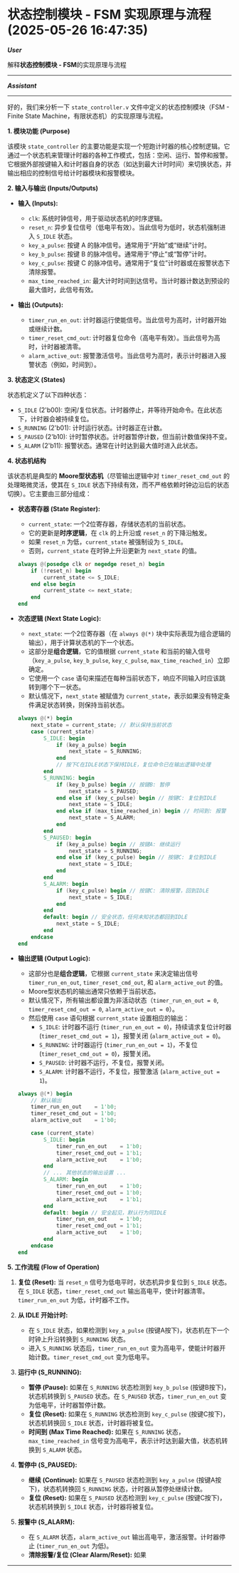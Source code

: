 <!-- Generated by SpecStory -->

# 状态控制模块 - FSM 实现原理与流程 (2025-05-26 16:47:35)

_**User**_

解释**状态控制模块 - FSM**的实现原理与流程

---

_**Assistant**_



---

好的，我们来分析一下 `state_controller.v` 文件中定义的状态控制模块（FSM - Finite State Machine，有限状态机）的实现原理与流程。

**1. 模块功能 (Purpose)**

该模块 `state_controller` 的主要功能是实现一个短跑计时器的核心控制逻辑。它通过一个状态机来管理计时器的各种工作模式，包括：空闲、运行、暂停和报警。它根据外部按键输入和计时器自身的状态（如达到最大计时时间）来切换状态，并输出相应的控制信号给计时器模块和报警模块。

**2. 输入与输出 (Inputs/Outputs)**

*   **输入 (Inputs):**
    *   `clk`: 系统时钟信号，用于驱动状态机的时序逻辑。
    *   `reset_n`: 异步复位信号（低电平有效）。当此信号为低时，状态机强制进入 `S_IDLE` 状态。
    *   `key_a_pulse`: 按键 A 的脉冲信号。通常用于“开始”或“继续”计时。
    *   `key_b_pulse`: 按键 B 的脉冲信号。通常用于“停止”或“暂停”计时。
    *   `key_c_pulse`: 按键 C 的脉冲信号。通常用于“复位”计时器或在报警状态下清除报警。
    *   `max_time_reached_in`: 最大计时时间到达信号。当计时器计数达到预设的最大值时，此信号有效。

*   **输出 (Outputs):**
    *   `timer_run_en_out`: 计时器运行使能信号。当此信号为高时，计时器开始或继续计数。
    *   `timer_reset_cmd_out`: 计时器复位命令（高电平有效）。当此信号为高时，计时器被清零。
    *   `alarm_active_out`: 报警激活信号。当此信号为高时，表示计时器进入报警状态（例如，时间到）。

**3. 状态定义 (States)**

状态机定义了以下四种状态：

*   `S_IDLE` (2'b00): 空闲/复位状态。计时器停止，并等待开始命令。在此状态下，计时器会被持续复位。
*   `S_RUNNING` (2'b01): 计时运行状态。计时器正在计数。
*   `S_PAUSED` (2'b10): 计时暂停状态。计时器暂停计数，但当前计数值保持不变。
*   `S_ALARM` (2'b11): 报警状态。通常在计时达到最大值时进入此状态。

**4. 状态机结构**

该状态机是典型的 **Moore型状态机**（尽管输出逻辑中对 `timer_reset_cmd_out` 的处理略微灵活，使其在 `S_IDLE` 状态下持续有效，而不严格依赖时钟边沿后的状态切换）。它主要由三部分组成：

*   **状态寄存器 (State Register):**
    *   `current_state`: 一个2位寄存器，存储状态机的当前状态。
    *   它的更新是**时序逻辑**，在 `clk` 的上升沿或 `reset_n` 的下降沿触发。
    *   如果 `reset_n` 为低，`current_state` 被强制设为 `S_IDLE`。
    *   否则，`current_state` 在时钟上升沿更新为 `next_state` 的值。

    ```verilog
    always @(posedge clk or negedge reset_n) begin
        if (!reset_n) begin
            current_state <= S_IDLE;
        end else begin
            current_state <= next_state;
        end
    end
    ```

*   **次态逻辑 (Next State Logic):**
    *   `next_state`: 一个2位寄存器（在 `always @(*)` 块中实际表现为组合逻辑的输出），用于计算状态机的下一个状态。
    *   这部分是**组合逻辑**，它的值根据 `current_state` 和当前的输入信号（`key_a_pulse`, `key_b_pulse`, `key_c_pulse`, `max_time_reached_in`）立即确定。
    *   它使用一个 `case` 语句来描述在每种当前状态下，响应不同输入时应该跳转到哪个下一状态。
    *   默认情况下，`next_state` 被赋值为 `current_state`，表示如果没有特定条件满足状态转换，则保持当前状态。

    ```verilog
    always @(*) begin
        next_state = current_state; // 默认保持当前状态
        case (current_state)
            S_IDLE: begin
                if (key_a_pulse) begin
                    next_state = S_RUNNING;
                end
                // 按下C在IDLE状态下保持IDLE，复位命令已在输出逻辑中处理
            end
            S_RUNNING: begin
                if (key_b_pulse) begin // 按键B: 暂停
                    next_state = S_PAUSED;
                end else if (key_c_pulse) begin // 按键C: 复位到IDLE
                    next_state = S_IDLE;
                end else if (max_time_reached_in) begin // 时间到: 报警
                    next_state = S_ALARM;
                end
            end
            S_PAUSED: begin
                if (key_a_pulse) begin // 按键A: 继续运行
                    next_state = S_RUNNING;
                end else if (key_c_pulse) begin // 按键C: 复位到IDLE
                    next_state = S_IDLE;
                end
            end
            S_ALARM: begin
                if (key_c_pulse) begin // 按键C: 清除报警，回到IDLE
                    next_state = S_IDLE;
                end
            end
            default: begin // 安全状态，任何未知状态都回到IDLE
                next_state = S_IDLE;
            end
        endcase
    end
    ```

*   **输出逻辑 (Output Logic):**
    *   这部分也是**组合逻辑**，它根据 `current_state` 来决定输出信号 `timer_run_en_out`, `timer_reset_cmd_out`, 和 `alarm_active_out` 的值。
    *   Moore型状态机的输出通常只依赖于当前状态。
    *   默认情况下，所有输出都设置为非活动状态（`timer_run_en_out = 0`, `timer_reset_cmd_out = 0`, `alarm_active_out = 0`）。
    *   然后使用 `case` 语句根据 `current_state` 设置相应的输出：
        *   `S_IDLE`: 计时器不运行 (`timer_run_en_out = 0`)，持续请求复位计时器 (`timer_reset_cmd_out = 1`)，报警关闭 (`alarm_active_out = 0`)。
        *   `S_RUNNING`: 计时器运行 (`timer_run_en_out = 1`)，不复位 (`timer_reset_cmd_out = 0`)，报警关闭。
        *   `S_PAUSED`: 计时器不运行，不复位，报警关闭。
        *   `S_ALARM`: 计时器不运行，不复位，报警激活 (`alarm_active_out = 1`)。

    ```verilog
    always @(*) begin
        // 默认输出
        timer_run_en_out    = 1'b0;
        timer_reset_cmd_out = 1'b0;
        alarm_active_out    = 1'b0;

        case (current_state)
            S_IDLE: begin
                timer_run_en_out    = 1'b0;
                timer_reset_cmd_out = 1'b1;
                alarm_active_out    = 1'b0;
            end
            // ... 其他状态的输出设置 ...
            S_ALARM: begin
                timer_run_en_out    = 1'b0;
                timer_reset_cmd_out = 1'b0;
                alarm_active_out    = 1'b1;
            end
            default: begin // 安全起见，默认行为同IDLE
                timer_run_en_out    = 1'b0;
                timer_reset_cmd_out = 1'b1;
                alarm_active_out    = 1'b0;
            end
        endcase
    end
    ```

**5. 工作流程 (Flow of Operation)**

1.  **复位 (Reset):** 当 `reset_n` 信号为低电平时，状态机异步复位到 `S_IDLE` 状态。在 `S_IDLE` 状态，`timer_reset_cmd_out` 输出高电平，使计时器清零。`timer_run_en_out` 为低，计时器不工作。

2.  **从 IDLE 开始计时:**
    *   在 `S_IDLE` 状态，如果检测到 `key_a_pulse` (按键A按下)，状态机在下一个时钟上升沿转换到 `S_RUNNING` 状态。
    *   进入 `S_RUNNING` 状态后，`timer_run_en_out` 变为高电平，使能计时器开始计数。`timer_reset_cmd_out` 变为低电平。

3.  **运行中 (S_RUNNING):**
    *   **暂停 (Pause):** 如果在 `S_RUNNING` 状态检测到 `key_b_pulse` (按键B按下)，状态机转换到 `S_PAUSED` 状态。在 `S_PAUSED` 状态，`timer_run_en_out` 变为低电平，计时器暂停计数。
    *   **复位 (Reset):** 如果在 `S_RUNNING` 状态检测到 `key_c_pulse` (按键C按下)，状态机转换回 `S_IDLE` 状态，计时器将被复位。
    *   **时间到 (Max Time Reached):** 如果在 `S_RUNNING` 状态，`max_time_reached_in` 信号变为高电平，表示计时达到最大值，状态机转换到 `S_ALARM` 状态。

4.  **暂停中 (S_PAUSED):**
    *   **继续 (Continue):** 如果在 `S_PAUSED` 状态检测到 `key_a_pulse` (按键A按下)，状态机转换回 `S_RUNNING` 状态，计时器从暂停处继续计数。
    *   **复位 (Reset):** 如果在 `S_PAUSED` 状态检测到 `key_c_pulse` (按键C按下)，状态机转换到 `S_IDLE` 状态，计时器将被复位。

5.  **报警中 (S_ALARM):**
    *   在 `S_ALARM` 状态，`alarm_active_out` 输出高电平，激活报警。计时器停止 (`timer_run_en_out` 为低)。
    *   **清除报警/复位 (Clear Alarm/Reset):** 如果

---

